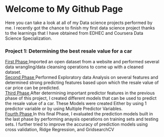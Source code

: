 # Welcome to My Github Page

Here you can take a look at all of my Data science projects performed by me. I recently got the chance to finish my first data science project thanks to the learnings that I have obtained from EDHEC and Coursera Data Science Specialization.

### Project 1: Determining the best resale value for a car <br/>
<a href = "https://gist.github.com/Devansh93/4a1b50c81596d60dc0e8435eee4ddbd7"> First Phase </a> Imported an open dataset from a website and performed several data wrangling/data cleansing operations to come up with a cleaned dataset. <br/>
<a href = "https://gist.github.com/Devansh93/f7724507f590cfae1e7f3a6c14067aab"> Second Phase </a> Performed Exploratory data Analysis on several features and determined strong predicting features based upon which the resale value of car price can be predicted. <br/>
<a href = "https://gist.github.com/Devansh93/734efa2e52dcf2e6978dae3c4e84f5b6"> Third Phase </a> After determining important predictor features in the previous phase of this project, I created different models that can be used to predict the resale value of a car. These Models were created Either by using 1 predictor variable or by using Multiple Predictor Variables. <br/>
<a href = "https://gist.github.com/Devansh93/02027d81291a256baeffe8afa6555f6a"> Fourth Phase </a> In this final Phase, I evaluated the prediction models built in the last phase by performing anaysis operations on training sets and testing sets. I further tried to improve the accuracy of prediction models using cross validation, Ridge Regression, and GridsearchCV <br/>



